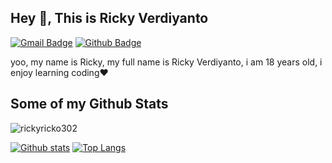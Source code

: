 ## Hey 👋, This is Ricky Verdiyanto
[![Gmail Badge](https://img.shields.io/badge/-verdiyantorky123@gmail.com-c14438?style=flat&logo=Gmail&logoColor=white&link=mailto:verdiyantorky123@gmail.com)](mailto:verdiyantorky123@gmail.com) [![Github Badge](https://img.shields.io/badge/-rickyricko302-grey?style=flat&logo=github&logoColor=white&link=https://github.com/rickyricko302/)](https://www.github.com/rickyricko302/) <p align='left'>yoo, my name is Ricky, my full name is Ricky Verdiyanto, i am 18 years old, i enjoy learning coding❤️</p>
## Some of my Github Stats
<p align=left> <img src=https://komarev.com/ghpvc/?username=rickyricko302 alt=rickyricko302 /> </p>

[![Github stats](https://github-readme-stats.vercel.app/api?username=rickyricko302&show_icons=true&include_all_commits=true)](https://github.com/rickyricko302/github-readme-stats)
[![Top Langs](https://github-readme-stats.vercel.app/api/top-langs/?username=rickyricko302&layout=compact)](https://github.com/rickyricko302/github-readme-stats)
